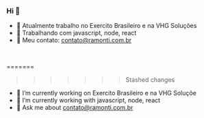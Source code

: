 ### Hi 👋


- 🔭 Atualmente trabalho no Exercito Brasileiro e na VHG Soluções
- 🌱 Trabalhando com javascript, node, react
- 💬 Meu contato: contato@ramonti.com.br
<br>

=======

>>>>>>> Stashed changes
- 🔭 I’m currently working on Exercito Brasileiro e na VHG Soluçõe
- 🌱 I’m currently working with javascript, node, react 
- 💬 Ask me about contato@ramonti.com.br
